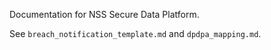 Documentation for NSS Secure Data Platform.

See `breach_notification_template.md` and `dpdpa_mapping.md`.
